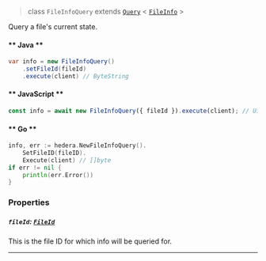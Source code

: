 > class `FileInfoQuery` extends [`Query`](reference/core/Query.md) < [`FileInfo`](reference/file/FileInfo.md) >

Query a file's current state.

<!-- tabs:start -->

#### ** Java **

```java
var info = new FileInfoQuery()
    .setFileId(fileId)
    .execute(client) // ByteString
```

#### ** JavaScript **

```javascript
const info = await new FileInfoQuery({ fileId }).execute(client); // Uint8Array
```

#### ** Go **

```go
info, err := hedera.NewFileInfoQuery().
    SetFileID(fileID).
    Execute(client) // []byte
if err != nil {
    println(err.Error())
}
```

<!-- tabs:end -->

### Properties

##### `fileId`: [`FileId`](reference/file/FileId.md)

This is the file ID for which info will be queried for.

---
